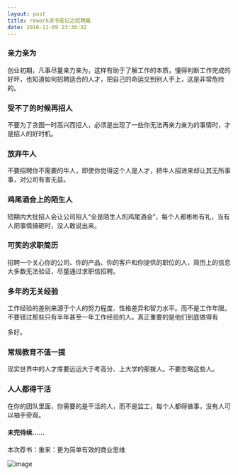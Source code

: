 ```yaml
---
layout: post
title: rework读书笔记之招聘篇
date: 2016-11-09 23:30:32
---
```


### 亲力亲为

创业初期，凡事尽量亲力亲为，这样有助于了解工作的本质，懂得判断工作完成的好坏，也知道如何招聘适合的人才，把自己的命运交到别人手上，这是非常危险的。

### 受不了的时候再招人

不要为了贪图一时高兴而招人，必须是出现了一些你无法再亲力亲为的事情时，才是招人的好时机。

### 放弃牛人

不要招聘你不需要的牛人，即使你觉得这个人是人才，把牛人招进来却让其无所事事，对公司有害无益。

### 鸡尾酒会上的陌生人

短期内大批招人会让公司陷入“全是陌生人的鸡尾酒会”，每个人都彬彬有礼，当有人把事情搞砸时，没人敢说出来。

### 可笑的求职简历

招聘一个关心你的公司、你的产品、你的客户和你提供的职位的人，简历上的信息大多数无法验证，尽量通过求职信招聘。

### 多年的无关经验

工作经验的差别来源于个人的努力程度、性格差异和智力水平。而不是工作年限。不要错过那些只有半年甚至一年工作经验的人。真正重要的是他们到底做得有

多好。

### 常规教育不值一提

现实世界中的人才库要远远大于考高分、上大学的那拨人。不要忽略这些人。

### 人人都得干活

在你的团队里面，你需要的是干活的人，而不是监工，每个人都得做事，没有人可以袖手旁观。


#### 未完待续......

本次荐书：重来：更为简单有效的商业思维

![image](http://img10.360buyimg.com/n1/19044/a5d3483a-deb0-420d-83c5-39a54035992e.jpg)

